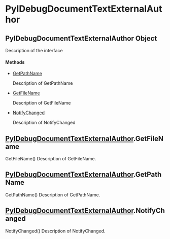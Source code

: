 # PyIDebugDocumentTextExternalAuthor


## PyIDebugDocumentTextExternalAuthor Object

Description of the interface

#### Methods

  - [GetPathName](PyIDebugDocumentTextExternalAuthor.md#pyidebugdocumenttextexternalauthorgetpathname)

    Description of GetPathName&nbsp;

  - [GetFileName](PyIDebugDocumentTextExternalAuthor.md#pyidebugdocumenttextexternalauthorgetfilename)

    Description of GetFileName&nbsp;

  - [NotifyChanged](PyIDebugDocumentTextExternalAuthor.md#pyidebugdocumenttextexternalauthornotifychanged)

    Description of NotifyChanged&nbsp;


## [PyIDebugDocumentTextExternalAuthor](PyIDebugDocumentTextExternalAuthor.md#pyidebugdocumenttextexternalauthor)\.GetFileName

GetFileName\(\)
Description of GetFileName\.


## [PyIDebugDocumentTextExternalAuthor](PyIDebugDocumentTextExternalAuthor.md#pyidebugdocumenttextexternalauthor)\.GetPathName

GetPathName\(\)
Description of GetPathName\.


## [PyIDebugDocumentTextExternalAuthor](PyIDebugDocumentTextExternalAuthor.md#pyidebugdocumenttextexternalauthor)\.NotifyChanged

NotifyChanged\(\)
Description of NotifyChanged\.